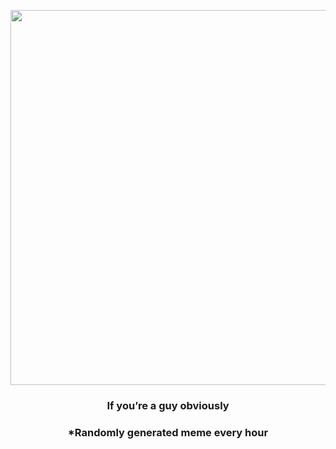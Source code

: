 <p align="center">
        <img src="https://i.redd.it/qxeo2pdmt8y81.gif" width="600" height="600">
        </p>
        <h3 align="center">If you’re a guy obviously</h3>
        <h3 align="center">*Randomly generated meme every hour</h3>
    